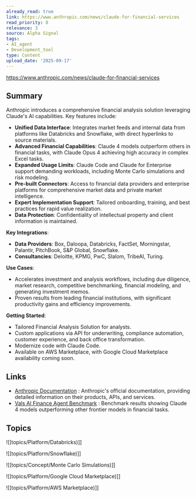 ```yaml
---
already_read: true
link: https://www.anthropic.com/news/claude-for-financial-services
read_priority: 0
relevance: 3
source: Alpha Signal
tags:
- AI_agent
- Development_tool
type: Content
upload_date: '2025-09-17'
---
```


https://www.anthropic.com/news/claude-for-financial-services
## Summary

Anthropic introduces a comprehensive financial analysis solution leveraging Claude's AI capabilities. Key features include:

- **Unified Data Interface**: Integrates market feeds and internal data from platforms like Databricks and Snowflake, with direct hyperlinks to source materials.
- **Advanced Financial Capabilities**: Claude 4 models outperform others in financial tasks, with Claude Opus 4 achieving high accuracy in complex Excel tasks.
- **Expanded Usage Limits**: Claude Code and Claude for Enterprise support demanding workloads, including Monte Carlo simulations and risk modeling.
- **Pre-built Connectors**: Access to financial data providers and enterprise platforms for comprehensive market data and private market intelligence.
- **Expert Implementation Support**: Tailored onboarding, training, and best practices for rapid value realization.
- **Data Protection**: Confidentiality of intellectual property and client information is maintained.

**Key Integrations**:
- **Data Providers**: Box, Daloopa, Databricks, FactSet, Morningstar, Palantir, PitchBook, S&P Global, Snowflake.
- **Consultancies**: Deloitte, KPMG, PwC, Slalom, TribeAI, Turing.

**Use Cases**:
- Accelerates investment and analysis workflows, including due diligence, market research, competitive benchmarking, financial modeling, and generating investment memos.
- Proven results from leading financial institutions, with significant productivity gains and efficiency improvements.

**Getting Started**:
- Tailored Financial Analysis Solution for analysts.
- Custom applications via API for underwriting, compliance automation, customer experience, and back office transformation.
- Modernize code with Claude Code.
- Available on AWS Marketplace, with Google Cloud Marketplace availability coming soon.
## Links

- [Anthropic Documentation](https://docs.anthropic.com/) : Anthropic's official documentation, providing detailed information on their products, APIs, and services.
- [Vals AI Finance Agent Benchmark](https://www.vals.ai/fab/benchmark-card.pdf) : Benchmark results showing Claude 4 models outperforming other frontier models in financial tasks.

## Topics

![[topics/Platform/Databricks)]]

![[topics/Platform/Snowflake)]]

![[topics/Concept/Monte Carlo Simulations)]]

![[topics/Platform/Google Cloud Marketplace)]]

![[topics/Platform/AWS Marketplace)]]